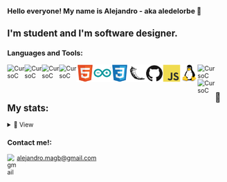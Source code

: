 ### Hello everyone! My name is Alejandro - aka aledelorbe 👋

## I'm student and I'm software designer.

### Languages and Tools:
<img align="left" alt="CursoC" width="40px" src="https://raw.githubusercontent.com/jmnote/z-icons/master/svg/java.svg" />
<img align="left" alt="CursoC" width="40px" src="https://raw.githubusercontent.com/jmnote/z-icons/master/svg/python.svg" />
<img align="left" alt="CursoC" width="40px" src="https://raw.githubusercontent.com/jmnote/z-icons/master/svg/c.svg" />
<img align="left" alt="CursoC" width="40px" src="https://raw.githubusercontent.com/jmnote/z-icons/master/svg/cpp.svg" />
<img align="left" alt="CursoC" width="40px" src="https://raw.githubusercontent.com/devicons/devicon/1119b9f84c0290e0f0b38982099a2bd027a48bf1/icons/html5/html5-original.svg" />
<img align="left" alt="CursoC" width="40px" src="https://raw.githubusercontent.com/devicons/devicon/1119b9f84c0290e0f0b38982099a2bd027a48bf1/icons/arduino/arduino-original.svg" />
<img align="left" alt="CursoC" width="40px" src="https://raw.githubusercontent.com/devicons/devicon/1119b9f84c0290e0f0b38982099a2bd027a48bf1/icons/css3/css3-original.svg" />
<img align="left" alt="CursoC" width="40px" src="https://raw.githubusercontent.com/devicons/devicon/1119b9f84c0290e0f0b38982099a2bd027a48bf1/icons/flask/flask-original.svg" />
<img align="left" alt="CursoC" width="40px" src="https://raw.githubusercontent.com/devicons/devicon/1119b9f84c0290e0f0b38982099a2bd027a48bf1/icons/github/github-original.svg" />
<img align="left" alt="CursoC" width="40px" src="https://raw.githubusercontent.com/devicons/devicon/1119b9f84c0290e0f0b38982099a2bd027a48bf1/icons/javascript/javascript-original.svg" />
<img align="left" alt="CursoC" width="40px" src="https://raw.githubusercontent.com/devicons/devicon/1119b9f84c0290e0f0b38982099a2bd027a48bf1/icons/linux/linux-original.svg" />
<img align="left" alt="CursoC" width="40px" src="https://www.svgrepo.com/show/303229/microsoft-sql-server-logo.svg" />
<img align="left" alt="CursoC" width="40px" src="https://www.svgrepo.com/show/303251/mysql-logo.svg" />



<br />
<br />

## 🔎 My stats:
<details>
    <summary>🔎 View </summary>
<br />

![GitHub stats](https://github-readme-stats.vercel.app/api?username=aledelorbe&show_icons=true&theme=tokyonight)

![Top Langs](https://github-readme-stats.vercel.app/api/top-langs/?username=aledelorbe&show_icons=true&theme=tokyonight)

</details>

### Contact me!:

<a href="https://mail.google.com/mail/u/0/#inbox?compose=CllgCJlFDKcddWcbBJChwQmswzsBmcTKckcjxkKbLVwzTrcdMVmcdNWZTHcPBWXlTWdQRGftsHg" target="_blank">   <img align="left" alt="gmail" width="22px" src="https://upload.wikimedia.org/wikipedia/commons/8/8c/Gmail_Icon_(2013-2020).svg" /> </a>
alejandro.magb@gmail.com


